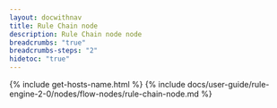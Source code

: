 ```yaml
---
layout: docwithnav
title: Rule Chain node
description: Rule Chain node node
breadcrumbs: "true"
breadcrumbs-steps: "2"
hidetoc: "true"
---
```


{% include get-hosts-name.html %}
{% include docs/user-guide/rule-engine-2-0/nodes/flow-nodes/rule-chain-node.md %}
